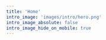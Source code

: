 ```yaml
---
title: 'Home'
intro_image: 'images/intro/hero.png'
intro_image_absolute: false
intro_image_hide_on_mobile: true
---
```

